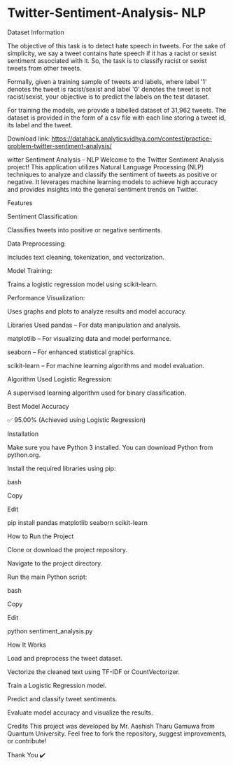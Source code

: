 # Twitter-Sentiment-Analysis- NLP
Dataset Information

The objective of this task is to detect hate speech in tweets. For the sake of simplicity, we say a tweet contains hate speech if it has a racist or sexist sentiment associated with it. So, the task is to classify racist or sexist tweets from other tweets.

Formally, given a training sample of tweets and labels, where label '1' denotes the tweet is racist/sexist and label '0' denotes the tweet is not racist/sexist, your objective is to predict the labels on the test dataset.

For training the models, we provide a labelled dataset of 31,962 tweets. The dataset is provided in the form of a csv file with each line storing a tweet id, its label and the tweet.

Download link: https://datahack.analyticsvidhya.com/contest/practice-problem-twitter-sentiment-analysis/

witter Sentiment Analysis - NLP
Welcome to the Twitter Sentiment Analysis project! This application utilizes Natural Language Processing (NLP) techniques to analyze and classify the sentiment of tweets as positive or negative. It leverages machine learning models to achieve high accuracy and provides insights into the general sentiment trends on Twitter.

Features

Sentiment Classification: 

Classifies tweets into positive or negative sentiments.

Data Preprocessing: 

Includes text cleaning, tokenization, and vectorization.

Model Training: 

Trains a logistic regression model using scikit-learn.

Performance Visualization: 

Uses graphs and plots to analyze results and model accuracy.

Libraries Used
pandas – For data manipulation and analysis.

matplotlib – For visualizing data and model performance.

seaborn – For enhanced statistical graphics.

scikit-learn – For machine learning algorithms and model evaluation.

Algorithm Used
Logistic Regression: 

A supervised learning algorithm used for binary classification.

Best Model Accuracy

✅ 95.00% (Achieved using Logistic Regression)

Installation

Make sure you have Python 3 installed. You can download Python from python.org.

Install the required libraries using pip:

bash

Copy

Edit

pip install pandas matplotlib seaborn scikit-learn

How to Run the Project

Clone or download the project repository.

Navigate to the project directory.

Run the main Python script:

bash

Copy


Edit

python sentiment_analysis.py

How It Works

Load and preprocess the tweet dataset.

Vectorize the cleaned text using TF-IDF or CountVectorizer.

Train a Logistic Regression model.

Predict and classify tweet sentiments.

Evaluate model accuracy and visualize the results.

Credits
This project was developed by Mr. Aashish Tharu Gamuwa from Quantum University.
Feel free to fork the repository, suggest improvements, or contribute!

Thank You ✔️
